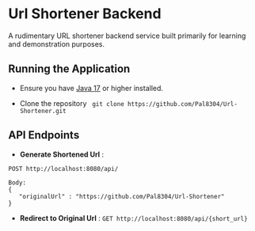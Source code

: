 # Url Shortener Backend

A rudimentary URL shortener backend service built primarily for learning and demonstration purposes.

## Running the Application
- Ensure you have [Java 17](https://www.oracle.com/java/technologies/javase/jdk17-archive-downloads.html) or higher  installed.

- Clone the repository ``` git clone https://github.com/Pal8304/Url-Shortener.git```



## API Endpoints 

- **Generate Shortened Url** : 
```
POST http://localhost:8080/api/
    
Body:
{
   "originalUrl" : "https://github.com/Pal8304/Url-Shortener"
}
```
                  
- **Redirect to Original Url** : ```GET http://localhost:8080/api/{short_url} ```
